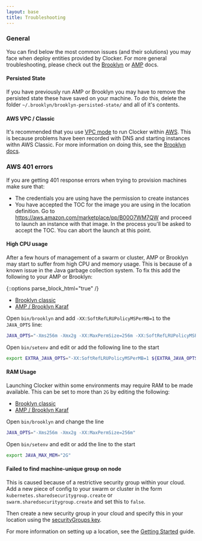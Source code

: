 ```yaml
---
layout: base
title: Troubleshooting
---
```


### General

You can find below the most common issues (and their solutions) you may face when deploy entities provided by Clocker. For more general troubleshooting, please check out the [Brooklyn](https://brooklyn.apache.org/v/latest/ops/troubleshooting/index.html) or [AMP](http://docs.cloudsoft.io/operations/troubleshooting/) docs.

#### Persisted State

If you have previously run AMP or Brooklyn you may have to remove the persisted state these have saved on your machine.
To do this, delete the folder `~/.brooklyn/brooklyn-persisted-state/` and all of it's contents.

#### AWS VPC / Classic
  
It's recommended that you use [VPC mode](http://docs.aws.amazon.com/AWSEC2/latest/UserGuide/using-vpc.html) to run Clocker within [AWS](http://aws.amazon.com/). This is because problems have been recorded with DNS and starting instances withn AWS Classic. For more information on doing this, see the [Brooklyn docs](http://brooklyn.apache.org/v/latest/ops/locations/index.html#ec2-classic-problems-with-vpc-only-hardware-instance-types).

### AWS 401 errors

If you are getting 401 response errors when trying to provision machines make sure that:
  * The credentials you are using have the permission to create instances
  * You have accepted the TOC for the image you are using in the location definition.
    Go to https://aws.amazon.com/marketplace/pp/B00O7WM7QW and proceed to launch an instance with that image.
    In the process you'll be asked to accept the TOC. You can abort the launch at this point.
  
#### High CPU usage

After a few hours of management of a swarm or cluster, AMP or Brooklyn may start to suffer from high CPU and memory usage. This is because of a known issue in the Java garbage collection system. To fix this add the following to your AMP or Brooklyn: 

{::options parse_block_html="true" /}

<ul class="nav nav-tabs">
    <li class="active classic-tab"><a data-target="#classic, .classic-tab" data-toggle="tab" href="#">Brooklyn classic</a></li>
    <li class="karaf-tab"><a data-target="#karaf, .karaf-tab" data-toggle="tab" href="#">AMP / Brooklyn Karaf</a></li>
</ul>

<div class="tab-content">
<div id="classic" class="tab-pane fade in active">

Open `bin/brooklyn` and add `-XX:SoftRefLRUPolicyMSPerMB=1` to the `JAVA_OPTS` line:

```sh
JAVA_OPTS="-Xms256m -Xmx2g -XX:MaxPermSize=256m -XX:SoftRefLRUPolicyMSPerMB=1"
```

</div>
<div id="karaf" class="tab-pane fade">

Open `bin/setenv` and edit or add the following line to the start

```sh
export EXTRA_JAVA_OPTS="-XX:SoftRefLRUPolicyMSPerMB=1 ${EXTRA_JAVA_OPTS}"
``` 

</div>
</div>
  
#### RAM Usage
  
Launching Clocker within some environments may require RAM to be made available. This can be set to more than `2G` by editing the following:

<ul class="nav nav-tabs">
    <li class="active classic-tab"><a data-target="#classic, .classic-tab" data-toggle="tab" href="#">Brooklyn classic</a></li>
    <li class="karaf-tab"><a data-target="#karaf, .karaf-tab" data-toggle="tab" href="#">AMP / Brooklyn Karaf</a></li>
</ul>

<div class="tab-content">
<div id="classic" class="tab-pane fade in active">

Open `bin/brooklyn` and change the line

```sh
JAVA_OPTS="-Xms256m -Xmx2g -XX:MaxPermSize=256m"
```

</div>
<div id="karaf" class="tab-pane fade">

Open `bin/setenv` and edit or add the line to the start

```sh
export JAVA_MAX_MEM="2G"
``` 

</div>
</div>
  
#### Failed to find machine-unique group on node
  
This is caused because of a restrictive security group within your cloud. Add a new piece of config to your swarm or cluster in the form `kubernetes.sharedsecuritygroup.create` or `swarm.sharedsecuritygroup.create` and set this to `false`.
  
Then create a new security group in your cloud and specify this in your location using the [securityGroups key](http://brooklyn.apache.org/v/latest/ops/locations/index.html#vm-creation).
  
For more information on setting up a location, see the [Getting Started](../index.html#getting-started) guide.
